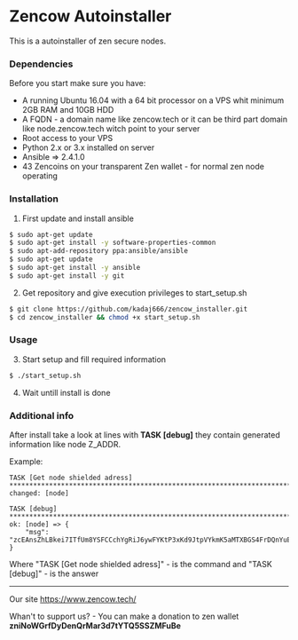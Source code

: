 Zencow Autoinstaller 
======
This is a autoinstaller of zen secure nodes. 


### Dependencies
Before you start make sure you have:
* A running Ubuntu 16.04 with a 64 bit processor on a VPS whit minimum 2GB RAM and 10GB HDD
* A FQDN - a domain name like zencow.tech or it can be third part domain like node.zencow.tech witch point to your server
* Root access to your VPS
* Python 2.x or 3.x installed on server
* Ansible => 2.4.1.0
* 43 Zencoins on your transparent Zen wallet - for normal zen node operating

### Installation
1. First update and install ansible
```bash
$ sudo apt-get update
$ sudo apt-get install -y software-properties-common
$ sudo apt-add-repository ppa:ansible/ansible
$ sudo apt-get update
$ sudo apt-get install -y ansible
$ sudo apt-get install -y git
```
2. Get repository and give execution privileges to start_setup.sh
```bash
$ git clone https://github.com/kadaj666/zencow_installer.git
$ cd zencow_installer && chmod +x start_setup.sh
```

### Usage
3. Start setup and fill required information
```bash
$ ./start_setup.sh
```
4. Wait untill install is done

### Additional info
After install take a look at lines with **TASK [debug]** they contain generated information like node Z_ADDR.

Example:
```
TASK [Get node shielded adress] **********************************************************************************************
changed: [node]

TASK [debug] **********************************************************************************************
ok: [node] => {
    "msg": "zcEAnsZhLBkei7ITfUm8YSFCCchYgRiJ6ywFYKtP3xKd9JtpVYkmK5aMTXBGS4FrDQnYuEvQ2BZUyhMsqRcyRa9eYR3RjwX"
}
```

Where "TASK [Get node shielded adress]" - is the command
and "TASK [debug]" - is the answer

---

Our site https://www.zencow.tech/

Whan't to support us? -  You can make a donation to zen wallet **zniNoWGrfDyDenQrMar3d7tYTQ5SSZMFuBe**

